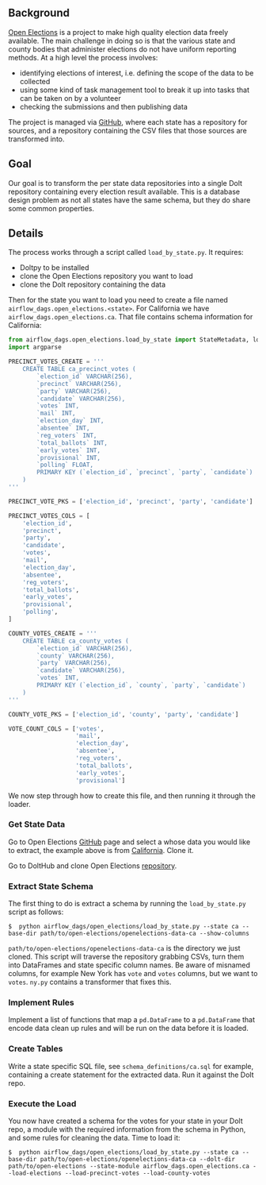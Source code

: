 
## Background
[Open Elections](http://openelections.net/) is a project to make high quality election data freely available. The main challenge in doing so is that the various state and county bodies that administer elections do not have uniform reporting methods. At a high level the process involves:
- identifying elections of interest, i.e. defining the scope of the data to be collected
- using some kind of task management tool to break it up into tasks that can be taken on by a volunteer
- checking the submissions and then publishing data

The project is managed via [GitHub](https://github.com/openelections/), where each state has a repository for sources, and a repository containing the CSV files that those sources are transformed into.

## Goal
Our goal is to transform the per state data repositories into a single Dolt repository containing every election result available. This is a database design problem as not all states have the same schema, but they do share some common properties.

## Details
The process works through a script called `load_by_state.py`. It requires:
- Doltpy to be installed
- clone the Open Elections repository you want to load
- clone the Dolt repository containing the data

Then for the state you want to load you need to create a file named `airflow_dags.open_elections.<state>`. For California we have `airflow_dags.open_elections.ca`. That file contains schema information for California:
```python 
from airflow_dags.open_elections.load_by_state import StateMetadata, load_to_dolt
import argparse

PRECINCT_VOTES_CREATE = '''
    CREATE TABLE ca_precinct_votes (
        `election_id` VARCHAR(256),
        `precinct` VARCHAR(256),
        `party` VARCHAR(256),
        `candidate` VARCHAR(256),
        `votes` INT,
        `mail` INT,
        `election_day` INT,
        `absentee` INT,
        `reg_voters` INT,
        `total_ballots` INT,
        `early_votes` INT,
        `provisional` INT,
        `polling` FLOAT,
        PRIMARY KEY (`election_id`, `precinct`, `party`, `candidate`)
    )
'''

PRECINCT_VOTE_PKS = ['election_id', 'precinct', 'party', 'candidate']

PRECINCT_VOTES_COLS = [
    'election_id',
    'precinct',
    'party',
    'candidate',
    'votes',
    'mail',
    'election_day',
    'absentee',
    'reg_voters',
    'total_ballots',
    'early_votes',
    'provisional',
    'polling',
]

COUNTY_VOTES_CREATE = '''
    CREATE TABLE ca_county_votes (
        `election_id` VARCHAR(256),
        `county` VARCHAR(256),
        `party` VARCHAR(256),
        `candidate` VARCHAR(256),
        `votes` INT,
        PRIMARY KEY (`election_id`, `county`, `party`, `candidate`)
    )
'''

COUNTY_VOTE_PKS = ['election_id', 'county', 'party', 'candidate']

VOTE_COUNT_COLS = ['votes',
                   'mail',
                   'election_day',
                   'absentee',
                   'reg_voters',
                   'total_ballots',
                   'early_votes',
                   'provisional']
```

We now step through how to create this file, and then running it through the loader.

### Get State Data
Go to Open Elections [GitHub](https://github.com/openelections) page and select a whose data you would like to extract, the example above is from [California](https://github.com/openelections/openelections-data-ca). Clone it.

Go to DoltHub and clone Open Elections [repository](https://www.dolthub.com/repositories/open-elections/elections-poc).

### Extract State Schema
The first thing to do is extract a schema by running the `load_by_state.py` script as follows:
```
$  python airflow_dags/open_elections/load_by_state.py --state ca --base-dir path/to/open-elections/openelections-data-ca --show-columns
```

`path/to/open-elections/openelections-data-ca` is the directory we just cloned. This script will traverse the repository grabbing CSVs, turn them into DataFrames and state specific column names. Be aware of misnamed columns, for example New York has `vote` and `votes` columns, but we want to `votes`. `ny.py` contains a transformer that fixes this.

### Implement Rules
Implement a list of functions that map a `pd.DataFrame` to a `pd.DataFrame` that encode data clean up rules and will be run on the data before it is loaded.

### Create Tables
Write a state specific SQL file, see `schema_definitions/ca.sql` for example, containing a create statement for the extracted data. Run it against the Dolt repo.

### Execute the Load
You now have created a schema for the votes for your state in your Dolt repo, a module with the required information from the schema in Python, and some rules for cleaning the data. Time to load it:
```
$  python airflow_dags/open_elections/load_by_state.py --state ca --base-dir path/to/open-elections/openelections-data-ca --dolt-dir path/to/open-elections --state-module airflow_dags.open_elections.ca --load-elections --load-precinct-votes --load-county-votes
```
